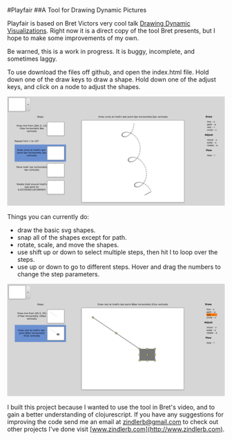 #Playfair
##A Tool for Drawing Dynamic Pictures

Playfair is based on Bret Victors very cool talk [Drawing Dynamic Visualizations](https://vimeo.com/66085662).
Right now it is a direct copy of the tool Bret presents, but I hope to make some improvements of my own.

Be warned, this is a work in progress. It is buggy, incomplete, and sometimes laggy.

To use download the files off github, and open the index.html file. Hold down one of the draw keys to draw a shape. Hold down one of the adjust keys, and click on a node to adjust the shapes.

![alt tag](pictures/twirl.png)

Things you can currently do:

- draw the basic svg shapes.
- snap all of the shapes except for path.
- rotate, scale, and move the shapes.
- use shift up or down to select multiple steps, then hit l to loop over the steps.
- use up or down to go to different steps. Hover and drag the numbers to change the step parameters.

![alt tag](pictures/snap.png)

I built this project because I wanted to use the tool in Bret's video, and to gain a better understanding of clojurescript. If you have any suggestions for improving the code send me an email at zindlerb@gmail.com to check out other projects I've done visit [www.zindlerb.com](http://www.zindlerb.com).
